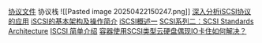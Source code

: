 [协议文件](https://rfc2cn.com/rfc7143.html)
协议栈
![[Pasted image 20250422150247.png]]
[深入分析iSCSI协议的应用](https://blog.csdn.net/holandstone/article/details/7938129)
[iSCSI的基本架构及操作简介](https://zhuanlan.zhihu.com/p/60986068)
[iSCSI概述一](https://blog.csdn.net/lincolnjunior_lj/article/details/131934745)
[SCSI系列二：SCSI Standards Architecture](https://blog.csdn.net/lincolnjunior_lj/article/details/131961320)
[ISCSI 简单介绍](https://blog.csdn.net/weixin_42293662/article/details/119707592)
[容器使用SCSI类型云硬盘偶现IO卡住如何解决？](https://support.huaweicloud.com/cce_faq/cce_faq_00296.html)